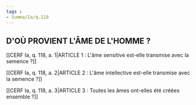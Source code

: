 ```yaml
---
tags : 
- Summa/Ia/q.118
---
```


## D'OÙ PROVIENT L'ÂME DE L'HOMME ?

[[CERF Ia, q. 118, a. 1|ARTICLE 1 : L'âme sensitive est-elle transmise avec la semence ?]]

[[CERF Ia, q. 118, a. 2|ARTICLE 2 : L'âme intellective est-elle transmise avec la semence ?]]

[[CERF Ia, q. 118, a. 3|ARTICLE 3 : Toutes les âmes ont-elles été créées ensemble ?]]

